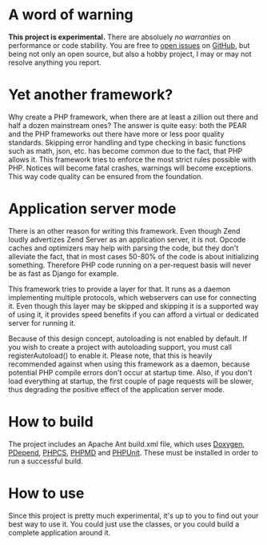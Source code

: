 A word of warning
=================

**This project is experimental.** There are absoluely *no warranties* on performance
or code stability. You are free to [open issues](https://github.com/janoszen/Alternative-Class-Repository/issues)
on [GitHub](https://github.com/janoszen/Alternative-Class-Repository), but being not only an
open source, but also a hobby project, I may or may not resolve anything you
report.

Yet another framework?
======================

Why create a PHP framework, when there are at least a zillion out there and half
a dozen mainstream ones? The answer is quite easy: both the PEAR and the PHP
frameworks out there have more or less poor quality standards. Skipping error
handling and type checking in basic functions such as math, json, etc. has
become common due to the fact, that PHP allows it. This framework tries to
enforce the most strict rules possible with PHP. Notices will become fatal
crashes, warnings will become exceptions. This way code quality can be ensured
from the foundation.

Application server mode
=======================

There is an other reason for writing this framework. Even though Zend loudly
advertizes Zend Server as an application server, it is not. Opcode caches and
optimizers may help with parsing the code, but they don't alleviate the fact,
that in most cases 50-80% of the code is about initializing something. Therefore
PHP code running on a per-request basis will never be as fast as Django for
example.

This framework tries to provide a layer for that. It runs as a daemon
implementing multiple protocols, which webservers can use for connecting it.
Even though this layer may be skipped and skipping it is a supported way of
using it, it provides speed benefits if you can afford a virtual or dedicated
server for running it.

Because of this design concept, autoloading is not enabled by default. If you
wish to create a project with autoloading support, you must call
registerAutoload() to enable it. Please note, that this is heavily recommended
against when using this framework as a daemon, because potential PHP compile
errors don't occur at startup time. Also, if you don't load everything at
startup, the first couple of page requests will be slower, thus degrading the
positive effect of the application server mode.

How to build
============

The project includes an Apache Ant build.xml file, which uses
[Doxygen](http://doxygen.org/), [PDepend](http://pdepend.org),
[PHPCS](http://pear.php.net/package/PHP_CodeSniffer/), [PHPMD](http://phpmd.org)
and [PHPUnit](http://phpunit.de). These must be installed in order to run a
successful build.

How to use
==========

Since this project is pretty much experimental, it's up to you to find out
your best way to use it. You could just use the classes, or you could build
a complete application around it.